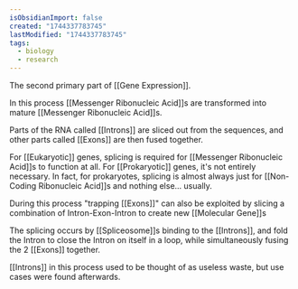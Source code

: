 ```yaml
---
isObsidianImport: false
created: "1744337783745"
lastModified: "1744337783745"
tags:
  - biology
  - research
---
```

The second primary part of [[Gene Expression]].

In this process [[Messenger Ribonucleic Acid]]s are transformed into mature [[Messenger Ribonucleic Acid]]s.

Parts of the RNA called [[Introns]] are sliced out from the sequences, and other parts called [[Exons]] are then fused together.

For [[Eukaryotic]] genes, splicing is required for [[Messenger Ribonucleic Acid]]s to function at all. For [[Prokaryotic]] genes, it's not entirely necessary. In fact, for prokaryotes, splicing is almost always just for [[Non-Coding Ribonucleic Acid]]s and nothing else... usually.

During this process "trapping [[Exons]]" can also be exploited by slicing a combination of Intron-Exon-Intron to create new [[Molecular Gene]]s

The splicing occurs by [[Spliceosome]]s binding to the [[Introns]], and fold the Intron to close the Intron on itself in a loop, while simultaneously fusing the 2 [[Exons]] together.

[[Introns]] in this process used to be thought of as useless waste, but use cases were found afterwards.